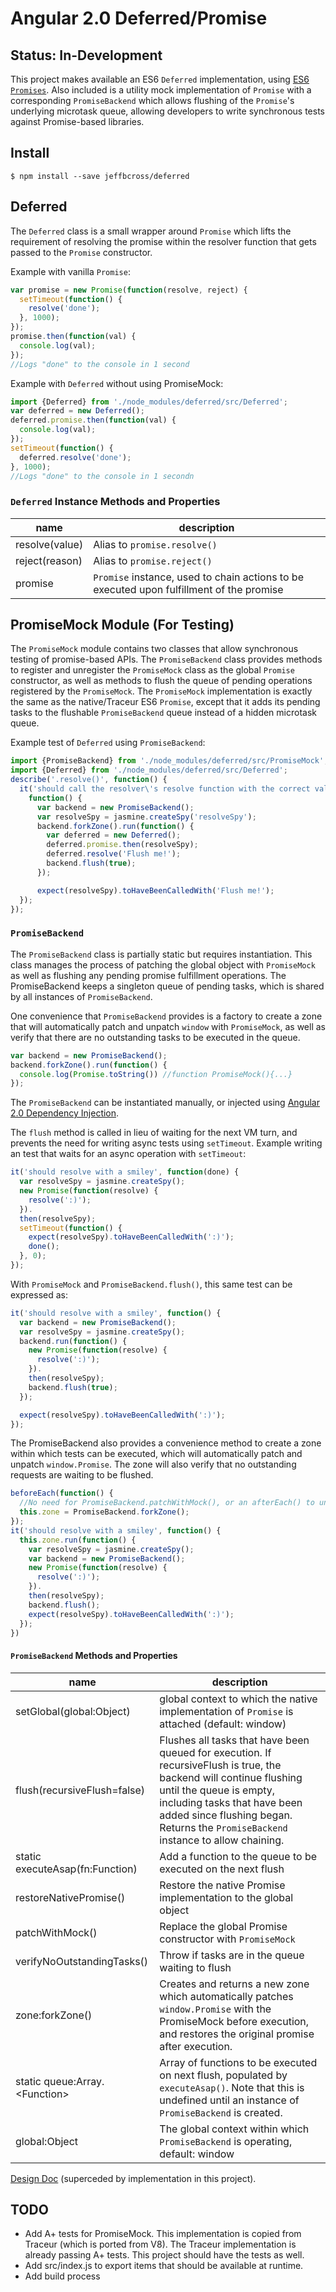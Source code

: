 # Angular 2.0 Deferred/Promise

## Status: In-Development

This project makes available an ES6 `Deferred` implementation, using
[ES6 `Promises`](https://github.com/domenic/promises-unwrapping).
Also included is a utility mock implementation of `Promise` with a corresponding
`PromiseBackend` which allows flushing of the `Promise`'s underlying microtask
queue, allowing developers to write synchronous tests against Promise-based
libraries.

## Install

`$ npm install --save jeffbcross/deferred`

## Deferred

The `Deferred` class is a small wrapper around `Promise` which lifts the
requirement of resolving the promise within the resolver function that gets
passed to the `Promise` constructor.

Example with vanilla `Promise`:
```javascript
var promise = new Promise(function(resolve, reject) {
  setTimeout(function() {
    resolve('done');
  }, 1000);
});
promise.then(function(val) {
  console.log(val);
});
//Logs "done" to the console in 1 second
```

Example with `Deferred` without using PromiseMock:
```javascript
import {Deferred} from './node_modules/deferred/src/Deferred';
var deferred = new Deferred();
deferred.promise.then(function(val) {
  console.log(val);
});
setTimeout(function() {
  deferred.resolve('done');
}, 1000);
//Logs "done" to the console in 1 secondn
```

### `Deferred` Instance Methods and Properties

| name           | description |
| -------------- | ----------- |
| resolve(value) | Alias to `promise.resolve()` |
| reject(reason) | Alias to `promise.reject()` |
| promise        | `Promise` instance, used to chain actions to be executed upon fulfillment of the promise |

## PromiseMock Module (For Testing)

The `PromiseMock` module contains two classes that allow synchronous testing of
promise-based APIs. The `PromiseBackend` class provides methods to register and
unregister the `PromiseMock` class as the global `Promise` constructor, as well
as methods to flush the queue of pending operations registered by the
`PromiseMock`. The `PromiseMock` implementation is exactly the same as the
native/Traceur ES6 `Promise`, except that it adds its pending tasks to the
flushable `PromiseBackend` queue instead of a hidden microtask queue.

Example test of `Deferred` using `PromiseBackend`:
```javascript
import {PromiseBackend} from './node_modules/deferred/src/PromiseMock';
import {Deferred} from './node_modules/deferred/src/Deferred';
describe('.resolve()', function() {
  it('should call the resolver\'s resolve function with the correct value',
    function() {
      var backend = new PromiseBackend();
      var resolveSpy = jasmine.createSpy('resolveSpy');
      backend.forkZone().run(function() {
        var deferred = new Deferred();
        deferred.promise.then(resolveSpy);
        deferred.resolve('Flush me!');
        backend.flush(true);
      });

      expect(resolveSpy).toHaveBeenCalledWith('Flush me!');
  });
});
```

### `PromiseBackend`

The `PromiseBackend` class is partially static but requires instantiation. This
class manages the process of patching the global object with
`PromiseMock` as well as flushing any pending promise fulfillment operations.
The PromiseBackend keeps a singleton queue of pending tasks, which is shared
by all instances of `PromiseBackend`.

One convenience that `PromiseBackend` provides is a factory to create a zone
that will automatically patch and unpatch `window` with `PromiseMock`, as well
as verify that there are no outstanding tasks to be executed in the queue.

```javascript
var backend = new PromiseBackend();
backend.forkZone().run(function() {
  console.log(Promise.toString()) //function PromiseMock(){...}
});
```

The `PromiseBackend` can be instantiated manually, or injected using
[Angular 2.0 Dependency Injection](https://github.com/angular/di).

The `flush` method is called in lieu of waiting for the next VM turn, and
prevents the need for writing async tests using `setTimeout`. Example writing
an test that waits for an async operation with `setTimeout`:
```javascript
it('should resolve with a smiley', function(done) {
  var resolveSpy = jasmine.createSpy();
  new Promise(function(resolve) {
    resolve(':)');
  }).
  then(resolveSpy);
  setTimeout(function() {
    expect(resolveSpy).toHaveBeenCalledWith(':)');
    done();
  }, 0);
});
```

With `PromiseMock` and `PromiseBackend.flush()`, this same test can be expressed
as:
```javascript
it('should resolve with a smiley', function() {
  var backend = new PromiseBackend();
  var resolveSpy = jasmine.createSpy();
  backend.run(function() {
    new Promise(function(resolve) {
      resolve(':)');
    }).
    then(resolveSpy);
    backend.flush(true);
  });

  expect(resolveSpy).toHaveBeenCalledWith(':)');
});
```

The PromiseBackend also provides a convenience method to create a zone within
which tests can be executed, which will automatically patch and unpatch
`window.Promise`. The zone will also verify that no outstanding requests are
waiting to be flushed.
```javascript
beforeEach(function() {
  //No need for PromiseBackend.patchWithMock(), or an afterEach() to unpatch
  this.zone = PromiseBackend.forkZone();
});
it('should resolve with a smiley', function() {
  this.zone.run(function() {
    var resolveSpy = jasmine.createSpy();
    var backend = new PromiseBackend();
    new Promise(function(resolve) {
      resolve(':)');
    }).
    then(resolveSpy);
    backend.flush();
    expect(resolveSpy).toHaveBeenCalledWith(':)');
  });
})
```

####  `PromiseBackend` Methods and Properties

| name                         | description |
| ---------------------------- | ----------- |
| setGlobal(global:Object)     | global context to which the native implementation of `Promise` is attached (default: window) |
| flush(recursiveFlush=false)  | Flushes all tasks that have been queued for execution. If recursiveFlush is true, the backend will continue flushing until the queue is empty, including tasks that have been added since flushing began. Returns the `PromiseBackend` instance to allow chaining. |
| static executeAsap(fn:Function)     | Add a function to the queue to be executed on the next flush |
| restoreNativePromise()       | Restore the native Promise implementation to the global object |
| patchWithMock() | Replace the global Promise constructor with `PromiseMock` |
| verifyNoOutstandingTasks()   | Throw if tasks are in the queue waiting to flush |
| zone:forkZone()              | Creates and returns a new zone which automatically patches `window.Promise` with the PromiseMock before execution, and restores the original promise after execution. |
| static queue:Array.&lt;Function&gt; | Array of functions to be executed on next flush, populated by `executeAsap()`. Note that this is undefined until an instance of `PromiseBackend` is created. |
| global:Object                | The global context within which `PromiseBackend` is operating, default: window |

[Design Doc](https://docs.google.com/a/google.com/document/d/1ksBjyCgwuiEUGn9h2NYQGtmQkP5N9HbehMBgaxMtwfs/edit#) (superceded by implementation in this project).

## TODO

 * Add A+ tests for PromiseMock. This implementation is copied from Traceur
   (which is ported from V8). The Traceur implementation is already passing A+
   tests. This project should have the tests as well.
 * Add src/index.js to export items that should be available at runtime.
 * Add build process
